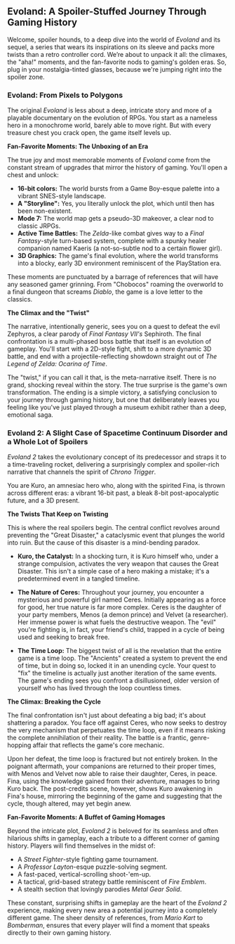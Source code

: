 ## Evoland: A Spoiler-Stuffed Journey Through Gaming History

Welcome, spoiler hounds, to a deep dive into the world of *Evoland* and its sequel, a series that wears its inspirations on its sleeve and packs more twists than a retro controller cord. We’re about to unpack it all: the climaxes, the "aha!" moments, and the fan-favorite nods to gaming's golden eras. So, plug in your nostalgia-tinted glasses, because we're jumping right into the spoiler zone.

### Evoland: From Pixels to Polygons

The original *Evoland* is less about a deep, intricate story and more of a playable documentary on the evolution of RPGs. You start as a nameless hero in a monochrome world, barely able to move right. But with every treasure chest you crack open, the game itself levels up.

**Fan-Favorite Moments: The Unboxing of an Era**

The true joy and most memorable moments of *Evoland* come from the constant stream of upgrades that mirror the history of gaming. You'll open a chest and unlock:

* **16-bit colors:** The world bursts from a Game Boy-esque palette into a vibrant SNES-style landscape.
* **A "Storyline":** Yes, you literally unlock the plot, which until then has been non-existent.
* **Mode 7:** The world map gets a pseudo-3D makeover, a clear nod to classic JRPGs.
* **Active Time Battles:** The *Zelda*-like combat gives way to a *Final Fantasy*-style turn-based system, complete with a spunky healer companion named Kaeris (a not-so-subtle nod to a certain flower girl).
* **3D Graphics:** The game's final evolution, where the world transforms into a blocky, early 3D environment reminiscent of the PlayStation era.

These moments are punctuated by a barrage of references that will have any seasoned gamer grinning. From "Chobocos" roaming the overworld to a final dungeon that screams *Diablo*, the game is a love letter to the classics.

**The Climax and the "Twist"**

The narrative, intentionally generic, sees you on a quest to defeat the evil Zephyros, a clear parody of *Final Fantasy VII's* Sephiroth. The final confrontation is a multi-phased boss battle that itself is an evolution of gameplay. You'll start with a 2D-style fight, shift to a more dynamic 3D battle, and end with a projectile-reflecting showdown straight out of *The Legend of Zelda: Ocarina of Time*.

The "twist," if you can call it that, is the meta-narrative itself. There is no grand, shocking reveal within the story. The true surprise is the game's own transformation. The ending is a simple victory, a satisfying conclusion to your journey through gaming history, but one that deliberately leaves you feeling like you've just played through a museum exhibit rather than a deep, emotional saga.

### Evoland 2: A Slight Case of Spacetime Continuum Disorder and a Whole Lot of Spoilers

*Evoland 2* takes the evolutionary concept of its predecessor and straps it to a time-traveling rocket, delivering a surprisingly complex and spoiler-rich narrative that channels the spirit of *Chrono Trigger*.

You are Kuro, an amnesiac hero who, along with the spirited Fina, is thrown across different eras: a vibrant 16-bit past, a bleak 8-bit post-apocalyptic future, and a 3D present.

**The Twists That Keep on Twisting**

This is where the real spoilers begin. The central conflict revolves around preventing the "Great Disaster," a cataclysmic event that plunges the world into ruin. But the cause of this disaster is a mind-bending paradox.

* **Kuro, the Catalyst:** In a shocking turn, it is Kuro himself who, under a strange compulsion, activates the very weapon that causes the Great Disaster. This isn't a simple case of a hero making a mistake; it's a predetermined event in a tangled timeline.

* **The Nature of Ceres:** Throughout your journey, you encounter a mysterious and powerful girl named Ceres. Initially appearing as a force for good, her true nature is far more complex. Ceres is the daughter of your party members, Menos (a demon prince) and Velvet (a researcher). Her immense power is what fuels the destructive weapon. The "evil" you're fighting is, in fact, your friend's child, trapped in a cycle of being used and seeking to break free.

* **The Time Loop:** The biggest twist of all is the revelation that the entire game is a time loop. The "Ancients" created a system to prevent the end of time, but in doing so, locked it in an unending cycle. Your quest to "fix" the timeline is actually just another iteration of the same events. The game's ending sees you confront a disillusioned, older version of yourself who has lived through the loop countless times.

**The Climax: Breaking the Cycle**

The final confrontation isn't just about defeating a big bad; it's about shattering a paradox. You face off against Ceres, who now seeks to destroy the very mechanism that perpetuates the time loop, even if it means risking the complete annihilation of their reality. The battle is a frantic, genre-hopping affair that reflects the game's core mechanic.

Upon her defeat, the time loop is fractured but not entirely broken. In the poignant aftermath, your companions are returned to their proper times, with Menos and Velvet now able to raise their daughter, Ceres, in peace. Fina, using the knowledge gained from their adventure, manages to bring Kuro back. The post-credits scene, however, shows Kuro awakening in Fina's house, mirroring the beginning of the game and suggesting that the cycle, though altered, may yet begin anew.

**Fan-Favorite Moments: A Buffet of Gaming Homages**

Beyond the intricate plot, *Evoland 2* is beloved for its seamless and often hilarious shifts in gameplay, each a tribute to a different corner of gaming history. Players will find themselves in the midst of:

* A *Street Fighter*-style fighting game tournament.
* A *Professor Layton*-esque puzzle-solving segment.
* A fast-paced, vertical-scrolling shoot-'em-up.
* A tactical, grid-based strategy battle reminiscent of *Fire Emblem*.
* A stealth section that lovingly parodies *Metal Gear Solid*.

These constant, surprising shifts in gameplay are the heart of the *Evoland 2* experience, making every new area a potential journey into a completely different game. The sheer density of references, from *Mario Kart* to *Bomberman*, ensures that every player will find a moment that speaks directly to their own gaming history.